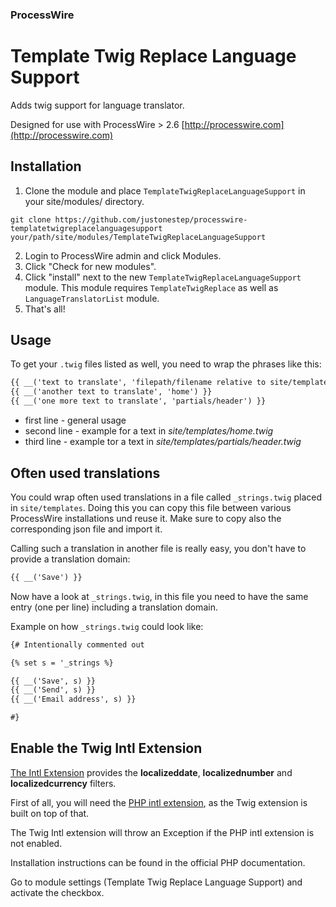 ### ProcessWire 

# Template Twig Replace Language Support


Adds twig support for language translator.

Designed for use with ProcessWire > 2.6
[http://processwire.com](http://processwire.com)

## Installation

1. Clone the module and place `TemplateTwigReplaceLanguageSupport` in your site/modules/ directory. 

```
git clone https://github.com/justonestep/processwire-templatetwigreplacelanguagesupport your/path/site/modules/TemplateTwigReplaceLanguageSupport
```

2. Login to ProcessWire admin and click Modules. 
3. Click "Check for new modules".
4. Click "install" next to the new `TemplateTwigReplaceLanguageSupport ` module. 
   This module requires `TemplateTwigReplace` as well as `LanguageTranslatorList` module.
5. That's all!

## Usage

To get your `.twig` files listed as well, you need to wrap the phrases like this:

```html
{{ __('text to translate', 'filepath/filename relative to site/templates/') }}
{{ __('another text to translate', 'home') }}
{{ __('one more text to translate', 'partials/header') }}
```

* first line - general usage
* second line - example for a text in _site/templates/home.twig_
* third line - example tor a text in _site/templates/partials/header.twig_

## Often used translations

You could wrap often used translations in a file called ``_strings.twig`` placed in ``site/templates``. Doing this you can copy this file between various ProcessWire installations und reuse it. Make sure to copy also the corresponding json file and import it.

Calling such a translation in another file is really easy, you don't have to provide a translation domain:

```html
{{ __('Save') }}
```

Now have a look at ``_strings.twig``, in this file you need to have the same entry (one per line) including a translation domain.

Example on how ``_strings.twig`` could look like:

```html
{# Intentionally commented out

{% set s = '_strings %}

{{ __('Save', s) }}
{{ __('Send', s) }}
{{ __('Email address', s) }}

#}
```

## Enable the Twig Intl Extension

[The Intl Extension](http://twig.sensiolabs.org/doc/extensions/intl.html) provides the **localizeddate**, **localizednumber** and **localizedcurrency** filters.

First of all, you will need the [PHP intl extension](https://secure.php.net/manual/en/book.intl.php), as the Twig extension is built on top of that.

The Twig Intl extension will throw an Exception if the PHP intl extension is not enabled.

Installation instructions can be found in the official PHP documentation. 

Go to module settings (Template Twig Replace Language Support) and activate the checkbox.